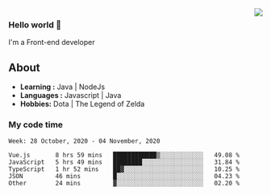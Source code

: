 <img align='right' src="https://github-readme-stats.vercel.app/api?username=jumodada&show_icons=true&theme=vue">

### Hello world 👋

I'm a Front-end developer 
    
## About
-  **Learning :** Java | NodeJs
-  **Languages :** Javascript | Java
-  **Hobbies:** Dota | The Legend of Zelda

### My code time

<!--START_SECTION:waka-->
```text
Week: 28 October, 2020 - 04 November, 2020

Vue.js       8 hrs 59 mins   ████████████▒░░░░░░░░░░░░   49.08 % 
JavaScript   5 hrs 49 mins   ████████░░░░░░░░░░░░░░░░░   31.84 % 
TypeScript   1 hr 52 mins    ██▓░░░░░░░░░░░░░░░░░░░░░░   10.25 % 
JSON         46 mins         █░░░░░░░░░░░░░░░░░░░░░░░░   04.23 % 
Other        24 mins         ▓░░░░░░░░░░░░░░░░░░░░░░░░   02.20 % 
```
<!--END_SECTION:waka-->
